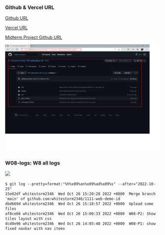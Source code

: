 ### Github & Vercel URL

[Github URL](https://github.com/whitestorm2346/1111-web-demo-18)

[Vercel URL](https://1111-web-demo-18-m55w.vercel.app/)

[Midterm Project Github URL](https://1111-web-demo-18-m55w.vercel.app/project/midterm/mid-project_18.html)

![](github-midterm.png)

### W08-logs: W8 all logs

![](w08-p3.png)

```
$ git log --pretty=format:"%h%x09%an%x09%ad%x09%s" --after="2022-10-25"
15e02df whitestorm2346  Wed Oct 26 15:20:28 2022 +0800  Merge branch 'main' of github.com:whitestorm2346/1111-web-demo-id
dbd669d whitestorm2346  Wed Oct 26 15:18:57 2022 +0800  Upload some files
af0ce66 whitestorm2346  Wed Oct 26 15:00:33 2022 +0800  W08-P2: Show tiles layout with css
dcd8e96 whitestorm2346  Wed Oct 26 14:05:48 2022 +0800  W08-P1: show fixed navbar with nav items
```

